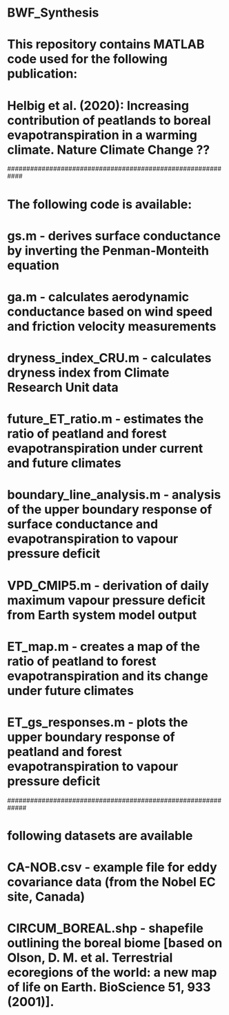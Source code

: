 # BWF_Synthesis
# This repository contains MATLAB code used for the following publication:
# Helbig et al. (2020): Increasing contribution of peatlands to boreal evapotranspiration in a warming climate. Nature Climate Change ??
############################################################
# The following code is available:
# gs.m - derives surface conductance by inverting the Penman-Monteith equation
# ga.m - calculates aerodynamic conductance based on wind speed and friction velocity measurements
# dryness_index_CRU.m - calculates dryness index from Climate Research Unit data
# future_ET_ratio.m - estimates the ratio of peatland and forest evapotranspiration under current and future climates 
# boundary_line_analysis.m - analysis of the upper boundary response of surface conductance and evapotranspiration to vapour pressure deficit
# VPD_CMIP5.m - derivation of daily maximum vapour pressure deficit from Earth system model output
# ET_map.m - creates a map of the ratio of peatland to forest evapotranspiration and its change under future climates
# ET_gs_responses.m - plots the upper boundary response of peatland and forest evapotranspiration to vapour pressure deficit
#############################################################
# following datasets are available
# CA-NOB.csv - example file for eddy covariance data (from the Nobel EC site, Canada)
# CIRCUM_BOREAL.shp - shapefile outlining the boreal biome [based on Olson, D. M. et al. Terrestrial ecoregions of the world: a new map of life on Earth. BioScience 51, 933 (2001)].
